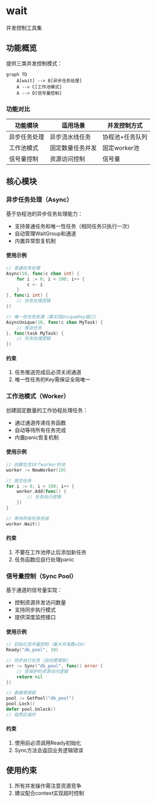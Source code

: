 # wait  
并发控制工具集  

## 功能概览
提供三类并发控制模式：
```mermaid
graph TD
    A[wait] --> B[异步任务处理]
    A --> C[工作池模式]
    A --> D[信号量控制]
```

### 功能对比
| 功能模块       | 适用场景               | 并发控制方式     |
|----------------|------------------------|------------------|
| 异步任务处理   | 异步流水线任务         | 协程池+任务队列  |
| 工作池模式     | 固定数量任务并发       | 固定worker池     |
| 信号量控制     | 资源访问控制           | 信号量           |

## 核心模块

### 异步任务处理（Async）
基于协程池的异步任务处理能力：
- 支持普通任务和唯一性任务（相同任务只执行一次）
- 自动管理WaitGroup和通道
- 内置异常恢复机制

#### 使用示例
```go
// 普通任务处理
Async(10, func(c chan int) {
    for i := 0; i < 100; i++ {
        c <- i
    }
}, func(i int) {
    // 任务处理逻辑
})

// 唯一性任务处理（需实现UniqueKey接口）
AsyncUnique(10, func(c chan MyTask) {
    // 推送任务
}, func(task MyTask) {
    // 任务处理逻辑
})
```

#### 约束
1. 任务推送完成后必须关闭通道
2. 唯一性任务的Key需保证全局唯一

### 工作池模式（Worker）
创建固定数量的工作协程处理任务：
- 通过通道传递任务函数
- 自动等待所有任务完成
- 内置panic恢复机制

#### 使用示例
```go
// 创建包含10个worker的池
worker := NewWorker(10)

// 提交任务
for i := 0; i < 100; i++ {
    worker.Add(func() {
        // 任务执行逻辑
    })
}

// 等待所有任务完成
worker.Wait()
```

#### 约束
1. 不要在工作池停止后添加新任务
2. 任务函数应自行处理panic

### 信号量控制（Sync Pool）
基于通道的信号量实现：
- 控制资源并发访问数量
- 支持同步执行模式
- 提供深度监控接口

#### 使用示例
```go
// 初始化信号量控制（最大并发数=10）
Ready("db_pool", 10)

// 同步执行任务（自动管理锁）
err := Sync("db_pool", func() error {
    // 受保护的资源访问逻辑
    return nil
})

// 直接使用锁
pool := GetPool("db_pool")
pool.Lock()
defer pool.Unlock()
// 临界区操作
```

#### 约束
1. 使用前必须调用Ready初始化
2. Sync方法会返回业务逻辑错误

## 使用约束
1. 所有并发操作需注意资源竞争
2. 建议配合context实现超时控制